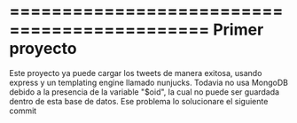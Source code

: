 =============================================
Primer proyecto
=============================================

Este proyecto ya puede cargar los tweets de manera exitosa, usando express y un templating engine llamado nunjucks. Todavia no usa MongoDB debido a la presencia de la variable "$oid", la cual no puede ser guardada dentro de esta base de datos. Ese problema lo solucionare el siguiente commit
